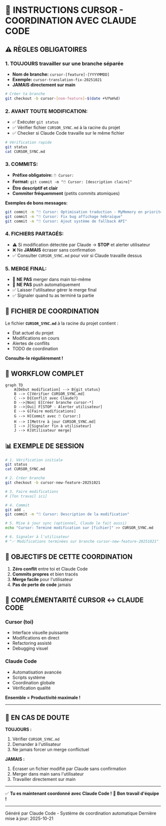 # 🎯 INSTRUCTIONS CURSOR - COORDINATION AVEC CLAUDE CODE

## ⚠️ RÈGLES OBLIGATOIRES

### 1. TOUJOURS travailler sur une branche séparée
- **Nom de branche:** `cursor-[feature]-[YYYYMMDD]`
- **Exemple:** `cursor-translation-fix-20251021`
- **JAMAIS directement sur main**

```bash
# Créer ta branche
git checkout -b cursor-[nom-feature]-$(date +%Y%m%d)
```

### 2. AVANT TOUTE MODIFICATION:
- ✅ Exécuter `git status`
- ✅ Vérifier fichier `CURSOR_SYNC.md` à la racine du projet
- ✅ Checker si Claude Code travaille sur le même fichier

```bash
# Vérification rapide
git status
cat CURSOR_SYNC.md
```

### 3. COMMITS:
- **Préfixe obligatoire:** `🖱️ Cursor:`
- **Format:** `git commit -m "🖱️ Cursor: [description claire]"`
- **Être descriptif et clair**
- **Commiter fréquemment** (petits commits atomiques)

**Exemples de bons messages:**
```bash
git commit -m "🖱️ Cursor: Optimisation traduction - MyMemory en priorité"
git commit -m "🖱️ Cursor: Fix bug affichage hébraïque"
git commit -m "🖱️ Cursor: Ajout système de fallback API"
```

### 4. FICHIERS PARTAGÉS:
- ⚠️ Si modification détectée par Claude → **STOP** et alerter utilisateur
- ❌ Ne **JAMAIS** écraser sans confirmation
- ✅ Consulter `CURSOR_SYNC.md` pour voir si Claude travaille dessus

### 5. MERGE FINAL:
- 🚫 **NE PAS** merger dans main toi-même
- 🚫 **NE PAS** push automatiquement
- ✅ Laisser l'utilisateur gérer le merge final
- ✅ Signaler quand tu as terminé ta partie

## 📁 FICHIER DE COORDINATION

Le fichier **`CURSOR_SYNC.md`** à la racine du projet contient :
- État actuel du projet
- Modifications en cours
- Alertes de conflits
- TODO de coordination

**Consulte-le régulièrement !**

## 🔄 WORKFLOW COMPLET

```mermaid
graph TD
    A[Début modification] --> B{git status}
    B --> C[Vérifier CURSOR_SYNC.md]
    C --> D{Conflit avec Claude?}
    D -->|Non| E[Créer branche cursor-*]
    D -->|Oui| F[STOP - Alerter utilisateur]
    E --> G[Faire modifications]
    G --> H[Commit avec 🖱️ Cursor:]
    H --> I[Mettre à jour CURSOR_SYNC.md]
    I --> J[Signaler fin à utilisateur]
    J --> K[Utilisateur merge]
```

## 📊 EXEMPLE DE SESSION

```bash
# 1. Vérification initiale
git status
cat CURSOR_SYNC.md

# 2. Créer branche
git checkout -b cursor-new-feature-20251021

# 3. Faire modifications
# [Ton travail ici]

# 4. Commit
git add .
git commit -m "🖱️ Cursor: Description de la modification"

# 5. Mise à jour sync (optionnel, Claude le fait aussi)
echo "Cursor: Terminé modification sur [fichier]" >> CURSOR_SYNC.md

# 6. Signaler à l'utilisateur
# "✅ Modifications terminées sur branche cursor-new-feature-20251021"
```

## 🎯 OBJECTIFS DE CETTE COORDINATION

1. **Zéro conflit** entre toi et Claude Code
2. **Commits propres** et bien tracés
3. **Merge facile** pour l'utilisateur
4. **Pas de perte de code** jamais

## 🤝 COMPLÉMENTARITÉ CURSOR ↔ CLAUDE CODE

### Cursor (toi)
- Interface visuelle puissante
- Modifications en direct
- Refactoring assisté
- Debugging visuel

### Claude Code
- Automatisation avancée
- Scripts système
- Coordination globale
- Vérification qualité

**Ensemble = Productivité maximale !**

---

## 🚨 EN CAS DE DOUTE

**TOUJOURS :**
1. Vérifier `CURSOR_SYNC.md`
2. Demander à l'utilisateur
3. Ne jamais forcer un merge conflictuel

**JAMAIS :**
1. Écraser un fichier modifié par Claude sans confirmation
2. Merger dans main sans l'utilisateur
3. Travailler directement sur main

---

✅ **Tu es maintenant coordonné avec Claude Code !**
🤝 **Bon travail d'équipe !**

---
Généré par Claude Code - Système de coordination automatique
Dernière mise à jour: 2025-10-21
